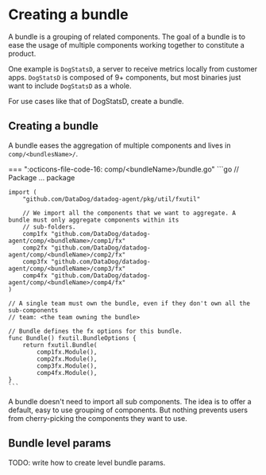 # Creating a bundle

A bundle is a grouping of related components. The goal of a bundle is to ease the usage of multiple components working together to constitute a product.

One example is `DogStatsD`, a server to receive metrics locally from customer apps. `DogStatsD` is composed of 9+
components, but most binaries just want to include `DogStatsD` as a whole.

For use cases like that of DogStatsD, create a bundle.

## Creating a bundle

A bundle eases the aggregation of multiple components and lives in `comp/<bundlesName>/`.

=== ":octicons-file-code-16: comp/&lt;bundleName&gt;/bundle.go"
    ```go
    // Package <bundleName> ...
    package <bundleName>

    import (
        "github.com/DataDog/datadog-agent/pkg/util/fxutil"

        // We import all the components that we want to aggregate. A bundle must only aggregate components within its
        // sub-folders.
        comp1fx "github.com/DataDog/datadog-agent/comp/<bundleName>/comp1/fx"
        comp2fx "github.com/DataDog/datadog-agent/comp/<bundleName>/comp2/fx"
        comp3fx "github.com/DataDog/datadog-agent/comp/<bundleName>/comp3/fx"
        comp4fx "github.com/DataDog/datadog-agent/comp/<bundleName>/comp4/fx"
    )

    // A single team must own the bundle, even if they don't own all the sub-components
    // team: <the team owning the bundle>

    // Bundle defines the fx options for this bundle.
    func Bundle() fxutil.BundleOptions {
        return fxutil.Bundle(
            comp1fx.Module(),
            comp2fx.Module(),
            comp3fx.Module(),
            comp4fx.Module(),
    }
    ```

A bundle doesn't need to import all sub components. The idea is to offer a default, easy to use grouping of components.
But nothing prevents users from cherry-picking the components they want to use.

## Bundle level params

TODO: write how to create level bundle params.
